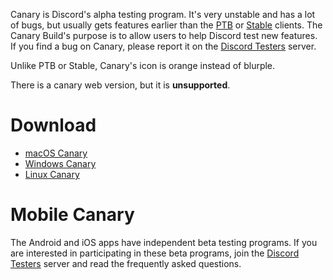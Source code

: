 <!-- TITLE: Canary -->

Canary is Discord's alpha testing program. It's very unstable and has a lot of bugs, but usually gets features earlier than the [PTB](http://discordia.me/ptb) or [Stable](http://discordia.me/stable) clients. The Canary Build's purpose is to allow users to help Discord test new features. If you find a bug on Canary, please report it on the [Discord Testers](http://discord.gg/discord-testers) server.

Unlike PTB or Stable, Canary's icon is orange instead of blurple.

There is a canary web version, but it is **unsupported**.

# Download
* [macOS Canary](https://discordapp.com/api/download/canary?platform=osx)
* [Windows Canary](https://discordapp.com/api/download/canary?platform=win)
* [Linux Canary](https://discordapp.com/api/download/canary?platform=linux)
# Mobile Canary
The Android and iOS apps have independent beta testing programs. If you are interested in participating in these beta programs, join the [Discord Testers](http://discord.gg/discord-testers) server and read the frequently asked questions.